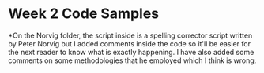 # Week 2 Code Samples

*On the Norvig folder, the script inside is a spelling corrector script written by Peter Norvig but I added comments inside the code so it'll be easier for the next reader to know what is exactly happening. I have also added some comments on some methodologies that he employed which I think is wrong.

